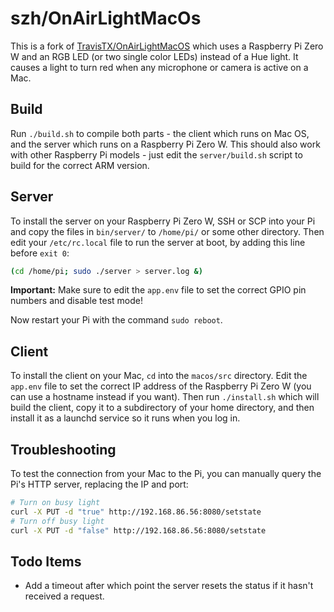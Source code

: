 szh/OnAirLightMacOs
=======================

This is a fork of [TravisTX/OnAirLightMacOS](https://github.com/TravisTX/OnAirLightMacOS) which uses a Raspberry Pi Zero W and an RGB LED (or two single color LEDs) instead of a Hue light. It causes a light to turn red when any microphone or camera is active on a Mac.

Build
-----

Run `./build.sh` to compile both parts - the client which runs on Mac OS, and the server which runs on a Raspberry Pi Zero W. This should also work with other Raspberry Pi models - just edit the `server/build.sh` script to build for the correct ARM version.

Server
------

To install the server on your Raspberry Pi Zero W, SSH or SCP into your Pi and copy the files in `bin/server/` to `/home/pi/` or some other directory. Then edit your `/etc/rc.local` file to run the server at boot, by adding this line before `exit 0`:

```bash
(cd /home/pi; sudo ./server > server.log &)
```

**Important:** Make sure to edit the `app.env` file to set the correct GPIO pin numbers and disable test mode!

Now restart your Pi with the command `sudo reboot`.

Client
------

To install the client on your Mac, `cd` into the `macos/src` directory. Edit the `app.env` file to set the correct IP address of the Raspberry Pi Zero W (you can use a hostname instead if you want). Then run `./install.sh` which will build the client, copy it to a subdirectory of your home directory, and then install it as a launchd service so it runs when you log in.

Troubleshooting
---------------

To test the connection from your Mac to the Pi, you can manually query the Pi's HTTP server, replacing the IP and port:

```bash
# Turn on busy light
curl -X PUT -d "true" http://192.168.86.56:8080/setstate
# Turn off busy light
curl -X PUT -d "false" http://192.168.86.56:8080/setstate
```

Todo Items
-----------

- Add a timeout after which point the server resets the status if it hasn't received a request.
